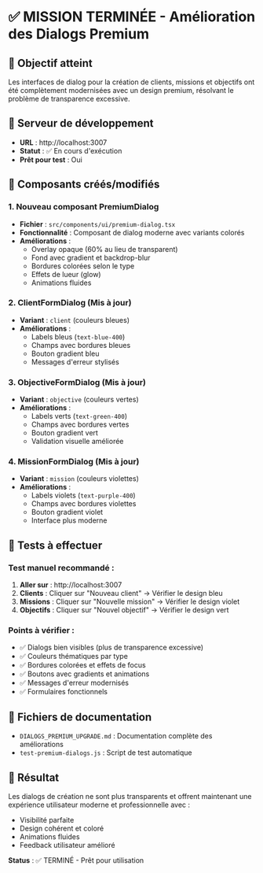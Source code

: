 # ✅ MISSION TERMINÉE - Amélioration des Dialogs Premium

## 🎯 Objectif atteint
Les interfaces de dialog pour la création de clients, missions et objectifs ont été complètement modernisées avec un design premium, résolvant le problème de transparence excessive.

## 🚀 Serveur de développement
- **URL** : http://localhost:3007
- **Statut** : ✅ En cours d'exécution
- **Prêt pour test** : Oui

## 🎨 Composants créés/modifiés

### 1. Nouveau composant PremiumDialog
- **Fichier** : `src/components/ui/premium-dialog.tsx`
- **Fonctionnalité** : Composant de dialog moderne avec variants colorés
- **Améliorations** :
  - Overlay opaque (60% au lieu de transparent)
  - Fond avec gradient et backdrop-blur
  - Bordures colorées selon le type
  - Effets de lueur (glow)
  - Animations fluides

### 2. ClientFormDialog (Mis à jour)
- **Variant** : `client` (couleurs bleues)
- **Améliorations** :
  - Labels bleus (`text-blue-400`)
  - Champs avec bordures bleues
  - Bouton gradient bleu
  - Messages d'erreur stylisés

### 3. ObjectiveFormDialog (Mis à jour)
- **Variant** : `objective` (couleurs vertes)
- **Améliorations** :
  - Labels verts (`text-green-400`)
  - Champs avec bordures vertes
  - Bouton gradient vert
  - Validation visuelle améliorée

### 4. MissionFormDialog (Mis à jour)
- **Variant** : `mission` (couleurs violettes)
- **Améliorations** :
  - Labels violets (`text-purple-400`)
  - Champs avec bordures violettes
  - Bouton gradient violet
  - Interface plus moderne

## 🧪 Tests à effectuer

### Test manuel recommandé :
1. **Aller sur** : http://localhost:3007
2. **Clients** : Cliquer sur "Nouveau client" → Vérifier le design bleu
3. **Missions** : Cliquer sur "Nouvelle mission" → Vérifier le design violet
4. **Objectifs** : Cliquer sur "Nouvel objectif" → Vérifier le design vert

### Points à vérifier :
- ✅ Dialogs bien visibles (plus de transparence excessive)
- ✅ Couleurs thématiques par type
- ✅ Bordures colorées et effets de focus
- ✅ Boutons avec gradients et animations
- ✅ Messages d'erreur modernisés
- ✅ Formulaires fonctionnels

## 📁 Fichiers de documentation
- `DIALOGS_PREMIUM_UPGRADE.md` : Documentation complète des améliorations
- `test-premium-dialogs.js` : Script de test automatique

## 🎉 Résultat
Les dialogs de création ne sont plus transparents et offrent maintenant une expérience utilisateur moderne et professionnelle avec :
- Visibilité parfaite
- Design cohérent et coloré
- Animations fluides
- Feedback utilisateur amélioré

**Status** : ✅ TERMINÉ - Prêt pour utilisation
